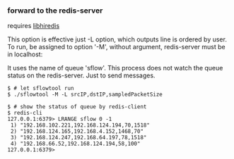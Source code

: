 ### forward to the redis-server

requires [libhiredis](https://github.com/redis/hiredis)

This option is effective just -L option, which outputs line is ordered by user.
To run, be assigned to option '-M', without argument, redis-server must be in localhost:

It uses the name of queue 'sflow'.
This process does not watch the queue status on the redis-server. Just to send messages.

```
$ # let sflowtool run
$ ./sflowtool -M -L srcIP,dstIP,sampledPacketSize

$ # show the status of queue by redis-client
$ redis-cli
127.0.0.1:6379> LRANGE sflow 0 -1
 1) "192.168.102.221,192.168.124.194,70,1518"
 2) "192.168.124.165,192.168.4.152,1468,70"
 3) "192.168.124.247,192.168.64.197,78,1518"
 4) "192.168.66.52,192.168.124.194,58,100"
127.0.0.1:6379>
```
